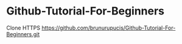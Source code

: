 # Github-Tutorial-For-Beginners

 Clone HTTPS https://github.com/brunurupucis/Github-Tutorial-For-Beginners.git

